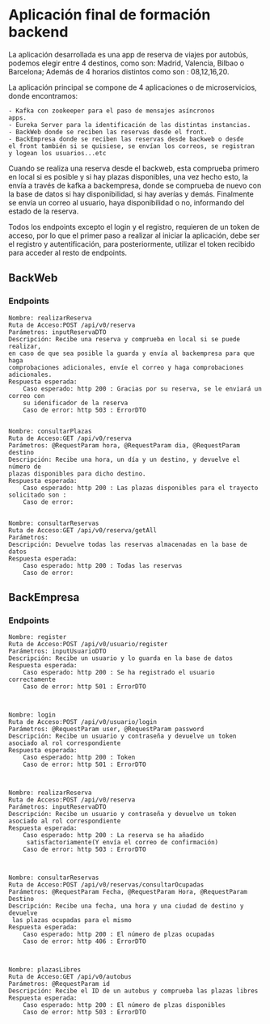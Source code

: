 
# Aplicación final de formación backend

La aplicación desarrollada es una app de reserva de viajes por
autobús, podemos elegir entre 4 destinos, como son: Madrid, 
Valencia, Bilbao o Barcelona; Además de 4 horarios distintos 
como son : 08,12,16,20.

La aplicación principal se compone de 4 aplicaciones o 
de microservicios, donde encontramos: 

    - Kafka con zookeeper para el paso de mensajes asíncronos 
    apps.
    - Eureka Server para la identificación de las distintas instancias.
    - BackWeb donde se reciben las reservas desde el front.
    - BackEmpresa donde se reciben las reservas desde backweb o desde 
    el front también si se quisiese, se envían los correos, se registran
    y logean los usuarios...etc

Cuando se realiza una reserva desde el backweb, esta comprueba primero en
local si es posible y si hay plazas disponibles, una vez hecho esto, la envía
a través de kafka a backempresa, donde se comprueba de nuevo con la base de datos
si hay disponibilidad, si hay averías y demás. Finalmente se envía un correo al 
usuario, haya disponibilidad o no, informando del estado de la reserva.

Todos los endpoints excepto el login y el registro, requieren de un token de acceso,
por lo que el primer paso a realizar al iniciar la aplicación, debe ser el registro y
autentificación, para posteriormente, utilizar el token recibido para acceder al resto
de endpoints.
## BackWeb

### Endpoints
    Nombre: realizarReserva
    Ruta de Acceso:POST /api/v0/reserva
    Parámetros: inputReservaDTO
    Descripción: Recibe una reserva y comprueba en local si se puede realizar,
    en caso de que sea posible la guarda y envía al backempresa para que haga 
    comprobaciones adicionales, envíe el correo y haga comprobaciones adicionales.
    Respuesta esperada:
        Caso esperado: http 200 : Gracias por su reserva, se le enviará un correo con
        su idenificador de la reserva
        Caso de error: http 503 : ErrorDTO


    Nombre: consultarPlazas
    Ruta de Acceso:GET /api/v0/reserva
    Parámetros: @RequestParam hora, @RequestParam dia, @RequestParam destino 
    Descripción: Recibe una hora, un día y un destino, y devuelve el número de 
    plazas disponibles para dicho destino.
    Respuesta esperada:
        Caso esperado: http 200 : Las plazas disponibles para el trayecto solicitado son : 
        Caso de error: 


    Nombre: consultarReservas
    Ruta de Acceso:GET /api/v0/reserva/getAll
    Parámetros: 
    Descripción: Devuelve todas las reservas almacenadas en la base de datos
    Respuesta esperada:
        Caso esperado: http 200 : Todas las reservas
        Caso de error: 

    
## BackEmpresa

### Endpoints
    Nombre: register
    Ruta de Acceso:POST /api/v0/usuario/register
    Parámetros: inputUsuarioDTO
    Descripción: Recibe un usuario y lo guarda en la base de datos
    Respuesta esperada:
        Caso esperado: http 200 : Se ha registrado el usuario correctamente
        Caso de error: http 501 : ErrorDTO



    Nombre: login
    Ruta de Acceso:POST /api/v0/usuario/login
    Parámetros: @RequestParam user, @RequestParam password
    Descripción: Recibe un usuario y contraseña y devuelve un token asociado al rol correspondiente
    Respuesta esperada:
        Caso esperado: http 200 : Token
        Caso de error: http 501 : ErrorDTO
    


    Nombre: realizarReserva
    Ruta de Acceso:POST /api/v0/reserva
    Parámetros: inputReservaDTO
    Descripción: Recibe un usuario y contraseña y devuelve un token asociado al rol correspondiente
    Respuesta esperada:
        Caso esperado: http 200 : La reserva se ha añadido
         satisfactoriamente(Y envía el correo de confirmación)
        Caso de error: http 503 : ErrorDTO



    Nombre: consultarReservas
    Ruta de Acceso:POST /api/v0/reservas/consultarOcupadas
    Parámetros: @RequestParam Fecha, @RequestParam Hora, @RequestParam Destino
    Descripción: Recibe una fecha, una hora y una ciudad de destino y devuelve
     las plazas ocupadas para el mismo
    Respuesta esperada:
        Caso esperado: http 200 : El número de plzas ocupadas
        Caso de error: http 406 : ErrorDTO



    Nombre: plazasLibres
    Ruta de Acceso:GET /api/v0/autobus
    Parámetros: @RequestParam id
    Descripción: Recibe el ID de un autobus y comprueba las plazas libres
    Respuesta esperada:
        Caso esperado: http 200 : El número de plzas disponibles
        Caso de error: http 503 : ErrorDTO
